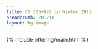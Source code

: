 ```yaml
---
title: CS 305+828 in Winter 2012
breadcrumb: 201210
layout: bg-image
---
```


{% include offering/main.html %}
